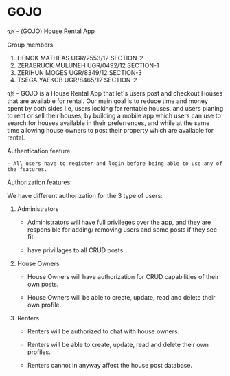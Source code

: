 # GOJO

ጎጆ - (GOJO) House Rental App

Group members

1. HENOK MATHEAS UGR/2553/12 SECTION-2
2. ZERABRUCK MULUNEH UGR/0492/12 SECTION-1
3. ZERIHUN MOGES UGR/8349/12 SECTION-3
4. TSEGA YAEKOB UGR/8465/12 SECTION-2

ጎጆ - GOJO is a House Rental App that let's users post and checkout Houses that are available for rental. Our main goal is to reduce time and money spent by both sides i.e, users looking for rentable houses, and users planing to rent or sell their houses, by building a mobile app which users can use to search for houses available in their preferrences, and while at the same time allowing house owners to post their property which are available for rental.

Authentication feature

    - All users have to register and login before being able to use any of the features.

Authorization features:

We have different authorization for the 3 type of users:

1. Administrators

   - Administrators will have full privileges over the app, and they are responsible for adding/ removing users and some posts if they see fit.

   - have privillages to all CRUD posts.

2. House Owners

   - House Owners will have authorization for CRUD capabilities of their own posts.

   - House Owners will be able to create, update, read and delete their own profile.

3. Renters

   - Renters will be authorized to chat with house owners.

   - Renters will be able to create, update, read and delete their own profiles.

   - Renters cannot in anyway affect the house post database.
